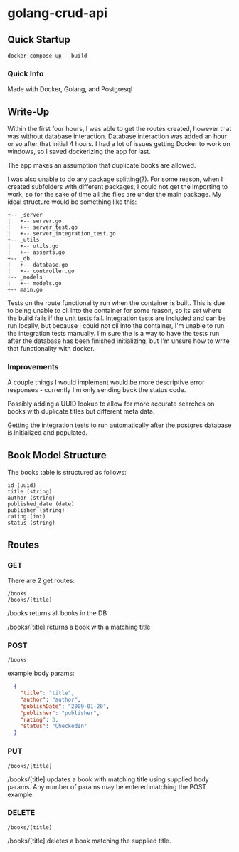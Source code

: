 # golang-crud-api

## Quick Startup

```shell
docker-compose up --build
```

### Quick Info

Made with Docker, Golang, and Postgresql

## Write-Up

Within the first four hours, I was able to get the routes created, however that was without database interaction. Database interaction was added an hour or so after that initial 4 hours. I had a lot of issues getting Docker to work on windows, so I saved dockerizing the app for last.

The app makes an assumption that duplicate books are allowed.

I was also unable to do any package splitting(?). For some reason, when I created subfolders with different packages, I could not get the importing to work, so for the sake of time all the files are under the main package. My ideal structure would be something like this:

```text
+-- _server
|   +-- server.go
|   +-- server_test.go
|   +-- server_integration_test.go
+-- _utils
|   +-- utils.go
|   +-- asserts.go
+-- _db
|   +-- database.go
|   +-- controller.go
+-- _models
|   +-- models.go
+-- main.go
```

Tests on the route functionality run when the container is built. This is due to being unable to cli into the container for some reason, so its set where the build fails if the unit tests fail. Integration tests are included and can be run locally, but because I could not cli into the container, I'm unable to run the integration tests manually. I'm sure the is a way to have the tests run after the database has been finished initializing, but I'm unsure how to write that functionality with docker.

### Improvements

A couple things I would implement would be more descriptive error responses - currently I'm only sending back the status code.

Possibly adding a UUID lookup to allow for more accurate searches on books with duplicate titles but different meta data.

Getting the integration tests to run automatically after the postgres database is initialized and populated.

## Book Model Structure

The books table is structured as follows: 

```text
id (uuid)
title (string)
author (string)
published_date (date)
publisher (string)
rating (int)
status (string)
```

## Routes

### GET

There are 2 get routes:

```text
/books 
/books/[title]
```

/books returns all books in the DB

/books/[title] returns a book with a matching title

### POST

```text
/books
```

example body params:

```json
  {
    "title": "title",
    "author": "author",
    "publishDate": "2009-01-20",
    "publisher": "publisher",
    "rating": 3,
    "status": "CheckedIn"
  }
```

### PUT

```text
/books/[title]
```

/books/[title] updates a book with matching title using supplied body params. Any number of params may be entered matching the POST example.

### DELETE

```text
/books/[title]
```

/books/[title] deletes a book matching the supplied title.
